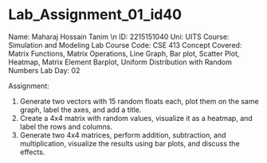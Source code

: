# Lab_Assignment_01_id40

Name: Maharaj Hossain Tanim \n
ID: 2215151040
Uni: UITS
Course: Simulation and Modeling Lab
Course Code: CSE 413
Concept Covered: Matrix Functions, Matrix Operations, Line Graph, Bar plot, Scatter Plot, Heatmap, Matrix Element Barplot, Uniform Distribution with Random Numbers
Lab Day: 02

Assignment:
1. Generate two vectors with 15 random floats each, plot them on the same graph, label the axes, and add a title.
2. Create a 4x4 matrix with random values, visualize it as a heatmap, and label the rows and columns.
3. Generate two 4x4 matrices, perform addition, subtraction, and multiplication, visualize the results using bar plots, and discuss the effects.
